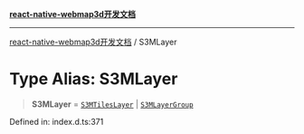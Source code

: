 [**react-native-webmap3d开发文档**](../README.md)

***

[react-native-webmap3d开发文档](../globals.md) / S3MLayer

# Type Alias: S3MLayer

> **S3MLayer** = [`S3MTilesLayer`](../interfaces/S3MTilesLayer.md) \| [`S3MLayerGroup`](../interfaces/S3MLayerGroup.md)

Defined in: index.d.ts:371
